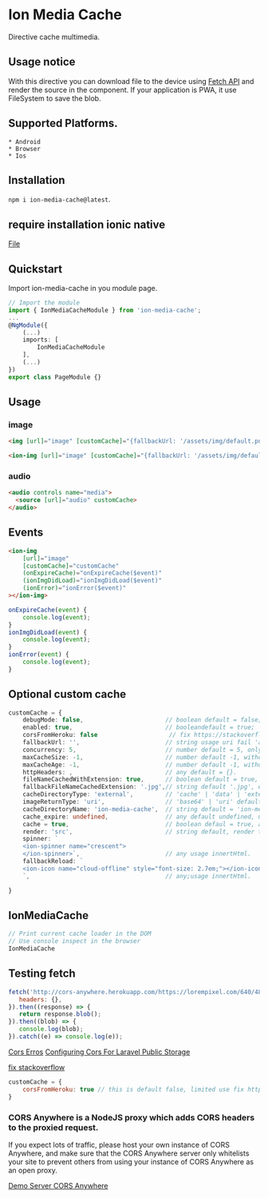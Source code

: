 # Ion Media Cache

Directive cache multimedia.

## Usage notice
With this directive you can download file to the device using [Fetch API](https://developer.mozilla.org/en-US/docs/Web/API/Fetch_API) and render the source in the component. If your application is PWA, it use FileSystem to save the blob.
 

## Supported Platforms.
    * Android
    * Browser
    * Ios

## Installation

`npm i ion-media-cache@latest`.

## require installation ionic native

[File](https://ionicframework.com/docs/native/file)

## Quickstart

Import ion-media-cache in you module page.

```typescript
// Import the module
import { IonMediaCacheModule } from 'ion-media-cache';
...
@NgModule({
    (...)
    imports: [
        IonMediaCacheModule
    ],
    (...)
})
export class PageModule {}
```

## Usage

### image
```html
<img [url]="image" [customCache]="{fallbackUrl: '/assets/img/default.png'}">

<ion-img [url]="image" [customCache]="{fallbackUrl: '/assets/img/default.png'}"></ion-img>
```
### audio
```html
<audio controls name="media">
  <source [url]="audio" customCache>
</audio>
```

## Events

```html
<ion-img
    [url]="image"
    [customCache]="customCache"
    (onExpireCache)="onExpireCache($event)"
    (ionImgDidLoad)="ionImgDidLoad($event)"
    (ionError)="ionError($event)"
></ion-img>
```

```typescript
onExpireCache(event) {
    console.log(event);
}
ionImgDidLoad(event) {
    console.log(event);
}
ionError(event) {
    console.log(event);
}
```

## Optional custom cache

```typescript
customCache = {
    debugMode: false,                       // boolean default = false;
    enabled: true,                          // booleandefault = true;
    corsFromHeroku: false                    // fix https://stackoverflow.com/a/21136980/7638125
    fallbackUrl: '',                        // string usage uri fail 'assetes/img/default.png'.
    concurrency: 5,                         // number default = 5, only on android, ios.
    maxCacheSize: -1,                       // number default -1, without limit.
    maxCacheAge: -1,                        // number default -1, without limit.
    httpHeaders: ,                          // any default = {}.
    fileNameCachedWithExtension: true,      // boolean default = true, save file with extension.
    fallbackFileNameCachedExtension: '.jpg',// string default '.jpg', extension to save.
    cacheDirectoryType: 'external',         // 'cache' | 'data' | 'external' default = 'external'.
    imageReturnType: 'uri',                 // 'base64' | 'uri' default = 'uri'.
    cacheDirectoryName: 'ion-media-cache',  // string default = 'ion-media-cache'.
    cache_expire: undefined,                // any default undefined, usage { time: new Date().getTime() + (1000 * [unit_second]) }.
    cache = true,                           // boolean defaul = true, activeted cache.
    render: 'src',                          // string default, render to property src.
    spinner: `
    <ion-spinner name="crescent">
    </ion-spinner>`,                        // any usage innertHtml.
    fallbackReload: `
    <ion-icon name="cloud-offline" style="font-size: 2.7em;"></ion-icon>
    `,                                      // any;usage innertHtml.

}
```

## IonMediaCache

```javascript
// Print current cache loader in the DOM
// Use console inspect in the browser
IonMediaCache
```

## Testing fetch 

```js
fetch('http://cors-anywhere.herokuapp.com/https://lorempixel.com/640/480/?60789', {
   headers: {},
}).then((response) => {
   return response.blob();
}).then((blob) => {
   console.log(blob);
}).catch((e) => console.log(e));
```


[Cors Erros](https://ionicframework.com/docs/troubleshooting/cors)
[Configuring Cors For Laravel Public Storage](https://zaengle.com/blog/configuring-cors-for-laravel-public-storage)

[fix stackoverflow](https://stackoverflow.com/a/21136980/7638125)

```js
customCache = {
    corsFromHeroku: true // this is default false, limited use fix https://stackoverflow.com/a/21136980/7638125
}
```
### CORS Anywhere is a NodeJS proxy which adds CORS headers to the proxied request.

If you expect lots of traffic, please host your own instance of CORS Anywhere, and make sure that the CORS Anywhere server only whitelists your site to prevent others from using your instance of CORS Anywhere as an open proxy.

[Demo Server CORS Anywhere](https://github.com/Rob--W/cors-anywhere#demo-server)